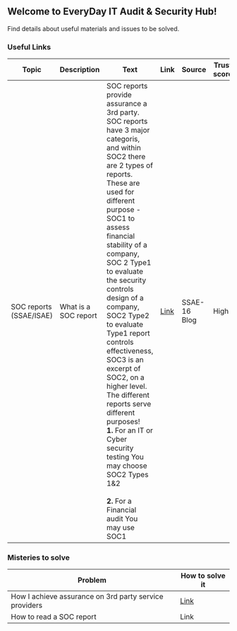 ## Welcome to EveryDay IT Audit & Security Hub!

Find details about useful materials and issues to be solved.

### Useful Links

|Topic|Description|Text|Link|Source|Trust score|
|---|---|---|---|---|---|
|SOC reports (SSAE/ISAE)|What is a SOC report|SOC reports provide assurance a 3rd party. SOC reports have 3 major categoris, and within SOC2 there are 2 types of reports. These are used for different purpose - SOC1 to assess financial stability of a company, SOC 2 Type1 to evaluate the security controls design of a company, SOC2 Type2 to evaluate Type1 report controls effectiveness, SOC3 is an excerpt of SOC2, on a higher level. The different reports serve different purposes!<br>**1.** For an IT or Cyber security testing You may choose SOC2 Types 1&2</br> <br>**2.** For a Financial audit You may use SOC1</br>|[Link](https://www.ssae-16.com/soc-1/)|SSAE-16 Blog|High|

### Misteries to solve

|Problem|How to solve it|
|---|---|
|How I achieve assurance on 3rd party service providers|[Link](misteries/how_to_read_a_soc.md)|
|How to read a SOC report|Link|
